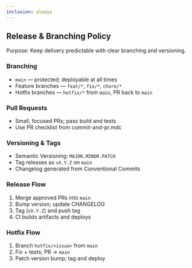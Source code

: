 ```yaml
---
inclusion: always
---
```

## Release & Branching Policy

Purpose: Keep delivery predictable with clear branching and versioning.

### Branching
- `main` — protected; deployable at all times
- Feature branches — `feat/*`, `fix/*`, `chore/*`
- Hotfix branches — `hotfix/*` from `main`, PR back to `main`

### Pull Requests
- Small, focused PRs; pass build and tests
- Use PR checklist from commit-and-pr.mdc

### Versioning & Tags
- Semantic Versioning: `MAJOR.MINOR.PATCH`
- Tag releases as `vX.Y.Z` on `main`
- Changelog generated from Conventional Commits

### Release Flow
1. Merge approved PRs into `main`
2. Bump version; update CHANGELOG
3. Tag (`vX.Y.Z`) and push tag
4. CI builds artifacts and deploys

### Hotfix Flow
1. Branch `hotfix/<issue>` from `main`
2. Fix + tests; PR → `main`
3. Patch version bump; tag and deploy

